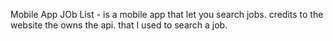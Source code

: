 Mobile App JOb List - is a mobile app that let you search jobs.
credits to the website the owns the api. that I used to search a job.
